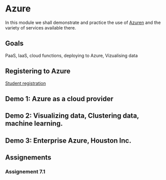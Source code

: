 # Azure

In this module we shall demonstrate and practice the use of [Azuren](https://azure.microsoft.com/) and the variety of services available there.

## Goals

PaaS, IaaS, cloud functions, deploying to Azure, Vizualising data

## Registering to Azure 

[Student registration](https://azure.microsoft.com/en-us/free/students/)

## Demo 1: Azure as a cloud provider

<!--
-Millainen ubuntuserveri voidaan pystyttää.
-Jos deployaisi helsingin kaupungin dataa hakevan sovelluksen Azureen? Voitaisiin näyttää mikropalvelun deployaaminen.
-dokkerointi
-pilvifunktiot
-> Tällä saisi näytettyä mitä on PaaS & IaaS.
-->

## Demo 2: Visualizing data, Clustering data, machine learning.

<!--
https://azure.microsoft.com/en-us/services/machine-learning/
https://docs.microsoft.com/en-us/azure/machine-learning/studio-module-reference/machine-learning-initialize-model-clustering (klusterointimoduuli yleinen)
https://docs.microsoft.com/en-us/azure/machine-learning/studio-module-reference/k-means-clustering (k-means, moduuli)
https://docs.microsoft.com/en-us/azure/machine-learning/studio-module-reference/assign-data-to-clusters (assign new data to clusters, after training)
-->

## Demo 3: Enterprise Azure, Houston Inc.

## Assignements

### Assignement 7.1
<!--Pieni laajennus Teemun demoon. Mietitään mikä voisi olla fiksua omana palvelunaan (esim tapahtuman lähellä olevien bussipysäkkien näyttäminen..).
-->
